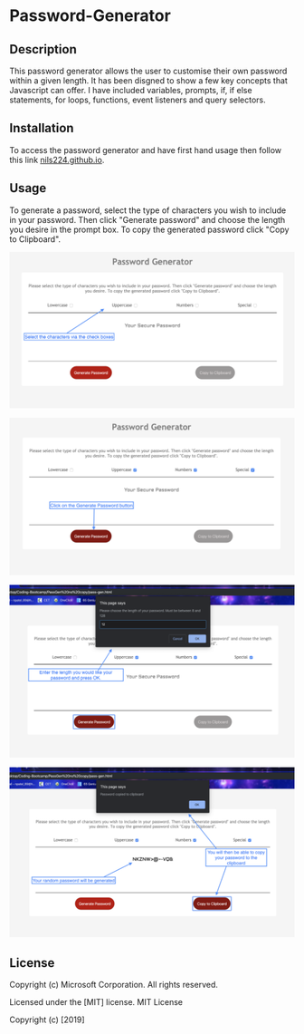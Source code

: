 # Password-Generator

## Description

This password generator allows the user to customise their own password within a given length.
It has been disgned to show a few key concepts that Javascript can offer. I have included variables, prompts, if, if else statements, for loops, functions, event listeners and query selectors.

## Installation

To access the password generator and have first hand usage then follow this link [nils224.github.io](https://nils224.github.io).

## Usage
To generate a password, select the type of characters you wish to include in your password.
Then click "Generate password" and choose the length you desire in the prompt box.
To copy the generated password click "Copy to Clipboard".

![screenshot](Assets/Screenshot-1.png)

![screenshot](Assets/Screenshot-2.png)

![screenshot](Assets/Screenshot-3.png)

![screenshot](Assets/Screenshot-4.png)

## License

Copyright (c) Microsoft Corporation. All rights reserved.

Licensed under the [MIT] license.
MIT License

Copyright (c) [2019]

